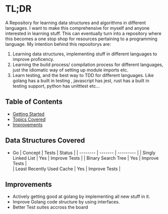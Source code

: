 # TL;DR

A Repository for learning data structures and algorithms in different languages. I want to make this comprehensive for myself and anyone interested in learning stuff. This can eventually turn into a repository where this becomes a one stop shop for resources pertaining to a programming language.
My intention behind this repositorys are:

1. Learning data structures, implementing stuff in different languages to improve proficency.
2. Learning the build process/ compilation process for different languages, just the idiomatic way of setting up module imports etc.
3. Learn testing, and the best way to TDD for different languages. Like golang has a built in testing , javascript has jest, rust has a built in testing support,
python has unitttest etc...


## Table of Contents

- [Getting Started](#getting-started)
- [Topics Covered](#topics-covered)
- [Improvements](#improvements)


## Data Structures Covered

 - Go
| Concept                   |           Tests                |      Status             |
| --------                  | -------                        | ---------               | 
| Singly Linked List        |          Yes                   |     Improve Tests       |
| Binary Search Tree        |          Yes                   |     Improve Tests       |            
| Least Recently Used Cache |          Yes                   |     Improve Tests       |


## Improvements

-  Actively getting good at golang by implementing all new stuff in it.
-  Improve Golang code structure by using interfaces.
-  Better Test suites accross the board
